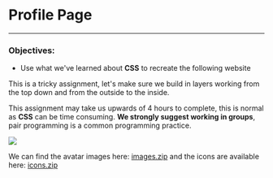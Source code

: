 # Profile Page

---

### Objectives:

- Use what we've learned about **CSS** to recreate the following website

This is a tricky assignment, let's make sure we build in layers working from the top down and from the outside to the inside.

This assignment may take us upwards of 4 hours to complete, this is normal as **CSS** can be time consuming. **We strongly suggest working in groups**, pair programming is a common programming practice.

![](https://assets.codingdojo.com/boomyeah2015/codingdojo/curriculum/content/chapter/profile.png)

  

We can find the avatar images here: [images.zip](https://assets.codingdojo.com/boomyeah2015/codingdojo/curriculum/content/chapter/1614265160__images.zip) and the icons are available here: [icons.zip](https://assets.codingdojo.com/boomyeah2015/codingdojo/curriculum/content/chapter/1614282895__icons.zip)